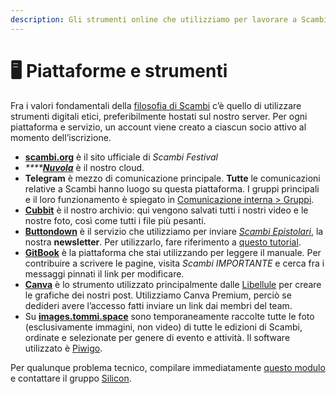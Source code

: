 ```yaml
---
description: Gli strumenti online che utilizziamo per lavorare a Scambi
---
```


# 🖥 Piattaforme e strumenti

Fra i valori fondamentali della [filosofia di Scambi](https://scambi.org/manifesto) c’è quello di utilizzare strumenti digitali etici, preferibilmente hostati sul nostro server. Per ogni piattaforma e servizio, un account viene creato a ciascun socio attivo al momento dell’iscrizione.

* [**scambi.org**](https://scambi.org) è il sito ufficiale di _Scambi Festival_
* _****_[_**Nuvola**_](../../piattaforme-e-strumenti/nuvola/) è il nostro cloud.
* **Telegram** è mezzo di comunicazione principale. **Tutte** le comunicazioni relative a Scambi hanno luogo su questa piattaforma. I gruppi principali e il loro funzionamento è spiegato in [Comunicazione interna > Gruppi](../../staff/comunicazione-interna.md#gruppi).
* [**Cubbit**](https://web.cubbit.io) è il nostro archivio: qui vengono salvati tutti i nostri video e le nostre foto, così come tutti i file più pesanti.
* [**Buttondown**](https://buttondown.email) è il servizio che utilizziamo per inviare [_Scambi Epistolari_](https://epistulae.scambi.org), la nostra **newsletter**. Per utilizzarlo, fare riferimento a [questo tutorial](../../comunicazione/#newsletter).
* [**GitBook**](https://gitbook.com) è la piattaforma che stai utilizzando per leggere il manuale. Per contribuire a scrivere le pagine, visita _Scambi IMPORTANTE_ e cerca fra i messaggi pinnati il link per modificare.
* [**Canva**](https://canva.com) è lo strumento utilizzato principalmente dalle [Libellule](../../staff/teams.md#libellule) per creare le grafiche dei nostri post. Utilizziamo Canva Premium, perciò se dedideri avere l’accesso fatti inviare un link dai membri del team.
* Su [**images.tommi.space**](https://images.tommi.space/index?/category/scambi-festival) sono temporaneamente raccolte tutte le foto (esclusivamente immagini, non video) di tutte le edizioni di Scambi, ordinate e selezionate per genere di evento e attività. Il software utilizzato è [Piwigo](https://piwigo.org).

Per qualunque problema tecnico, compilare immediatamente [questo modulo](https://nuvola.scambi.org/apps/forms/qtqRxnSic6fTpmKk) e contattare il gruppo [Silicon](../../staff/teams.md#silicon).
